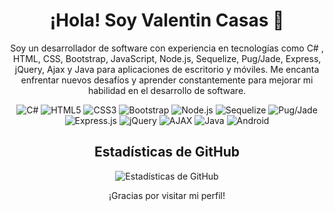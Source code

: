 
<h1 align="center">¡Hola! Soy Valentin Casas 👋</h1>
<p align="center">Soy un desarrollador de software con experiencia en tecnologías como C# , HTML, CSS, Bootstrap, JavaScript, Node.js, Sequelize, Pug/Jade, Express, jQuery, Ajax y Java para aplicaciones de escritorio y móviles. Me encanta enfrentar nuevos desafíos y aprender constantemente para mejorar mi habilidad en el desarrollo de software.</p>


<p align="center">
  <img src="https://img.shields.io/badge/-C%23-239120?style=flat&logo=c-sharp&logoColor=white" alt="C#">

  <img src="https://img.shields.io/badge/-HTML5-E34F26?style=flat&logo=html5&logoColor=white" alt="HTML5">

  <img src="https://img.shields.io/badge/-CSS3-1572B6?style=flat&logo=css3&logoColor=white" alt="CSS3">

  <img src="https://img.shields.io/badge/-Bootstrap-563D7C?style=flat&logo=bootstrap&logoColor=white" alt="Bootstrap">

  <img src="https://img.shields.io/badge/-Node.js-43853D?style=flat&logo=node.js&logoColor=white" alt="Node.js">

  <img src="https://img.shields.io/badge/-Sequelize-52B0E7?style=flat&logo=sequelize&logoColor=white" alt="Sequelize">

  <img src="https://img.shields.io/badge/-Pug/Jade-A86454?style=flat&logo=pug&logoColor=white" alt="Pug/Jade">


  <img src="https://img.shields.io/badge/-Express.js-000000?style=flat&logo=express&logoColor=white" alt="Express.js">



  <img src="https://img.shields.io/badge/-jQuery-0769AD?style=flat&logo=jquery&logoColor=white" alt="jQuery">


  <img src="https://img.shields.io/badge/-AJAX-0769AD?style=flat&logo=ajax&logoColor=white" alt="AJAX">

  <img src="https://img.shields.io/badge/-Java-007396?style=flat&logo=java&logoColor=white" alt="Java">

  <img src="https://img.shields.io/badge/-Android-green?style=flat&logo=android&logoColor=white" alt="Android">
</p>



<h2 align="center">Estadísticas de GitHub</h2>
<p align="center">
  <img src="https://github-readme-streak-stats.herokuapp.com?user=ValentinCasas&theme=dark&locale=es" alt="Estadísticas de GitHub" />
</p>


<p align="center">¡Gracias por visitar mi perfil!</p>









